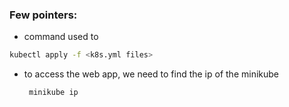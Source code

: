 ### Few pointers:

- command used to

```bash
kubectl apply -f <k8s.yml files>
```

- to access the web app, we need to find the ip of the minikube
  ```bash
   minikube ip
  ```
